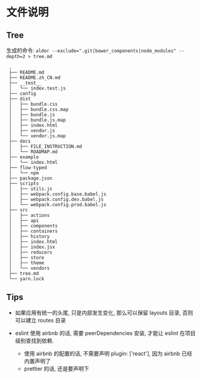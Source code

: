 # 文件说明

## Tree
生成的命令: `alder --exclude=".git|bower_components|node_modules" --depth=2 > tree.md`


```
 .
 ├── README.md
 ├── README.zh_CN.md
 ├── __test__
 │   └── index.test.js
 ├── config
 ├── dist
 │   ├── bundle.css
 │   ├── bundle.css.map
 │   ├── bundle.js
 │   ├── bundle.js.map
 │   ├── index.html
 │   ├── vendor.js
 │   └── vendor.js.map
 ├── docs
 │   ├── FILE_INSTRUCTION.md
 │   └── ROADMAP.md
 ├── example
 │   └── index.html
 ├── flow-typed
 │   └── npm
 ├── package.json
 ├── scripts
 │   ├── utils.js
 │   ├── webpack.config.base.babel.js
 │   ├── webpack.config.dev.babel.js
 │   └── webpack.config.prod.babel.js
 ├── src
 │   ├── actions
 │   ├── api
 │   ├── components
 │   ├── containers
 │   ├── history
 │   ├── index.html
 │   ├── index.jsx
 │   ├── reducers
 │   ├── store
 │   ├── theme
 │   └── vendors
 ├── tree.md
 └── yarn.lock
```


## Tips
- 如果应用有统一的头尾, 只是内部发生变化, 那么可以保留 layouts 目录, 否则可以建立 routes 目录

- eslint 使用 airbnb 的话, 需要 peerDependencies 安装, 才能让 eslint 在项目级别查找到依赖.
  - 使用 airbnb 的配置的话, 不需要声明 plugin: ['react'], 因为 airbnb 已经内置声明了
  - prettier 的话, 还是要声明下
